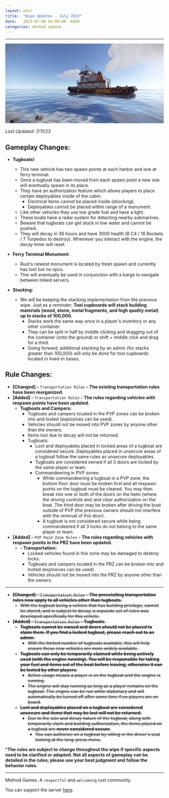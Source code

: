 ```yaml
---
layout: post
title:  "Wipe Updates - July 2023"
date:   2023-07-06 04:00:00 -0400
categories: method update
---
```


<hr color="#22ffcd">

<p align="center">
  <img src="/assets/media_posts/2023-07-07-july-wipe-updates/tugboat.png"/>
</p>

*Last Updated: 7/11/23*

## **Gameplay Changes:**

- **Tugboats!**
    - This new vehicle has two spawn points at each harbor and one at ferry terminal.
    - Once a tugboat has been moved from each spawn point a new one will eventually spawn in its place.
    - They have an authorization feature which allows players to place certain deployables inside of the cabin.
        - Electrical items cannot be placed inside (*shocking*).
        - Deployables cannot be placed within range of a monument.
    - Like other vehicles they use low grade fuel and have a light.
    - These boats have a radar system for detecting nearby submarines.
    - Beware that tugboats can get stuck in low water and cannot be pushed.
    - They will decay in 36 hours and have 3000 health (8 C4 / 16 Rockets / 7 Torpedos to destroy). Whenever you interact with the engine, the decay timer will reset.

- **Ferry Terminal Monument:**
    - Rust's newest monument is located by fresh spawn and currently has loot but no npcs.
    - This will eventually be used in conjunction with a barge to navigate between linked servers. 

- **Stacking:**
    - We will be keeping the stacking implementation from the previous wipe. Just as a reminder: **Tool cupboards will stack building materials (wood, stone, metal fragments, and high quality metal) up to stacks of 100,000.**
        - Stacks work the same way once in a player's inventory or any other container.
        - They can be split in half by middle clicking and dragging out of the container (onto the ground) or shift + middle click and drag for a third.
        - Going forward, additional stacking by an admin (for stacks greater than 100,000) will only be done for tool cupboards located in lived-in bases.

## **Rule Changes:**

- **[Changed] -** ``Transportation Rules`` **- The existing transportation rules have been reorganized.**
- **[Added] -** ``Transportation Rules`` **- The rules regarding vehicles with respawn points have been updated.**
    - **Tugboats and Campers:**
        - Tugboats and campers located in the PVP zones can be broken into and looted (explosives can be used).
        - Vehicles should not be moved into PVP zones by anyone other than the owners.
        - Items lost due to decay will not be returned.
        - Tugboats:
            - Loot and deployables placed in locked areas of a tugboat are considered secure. Deployables placed in unsecure areas of a tugboat follow the same rules as unsecure deployables.
            - Tugboats are considered owned if all 3 doors are locked by the same player or team. 
            - Commandeering in PVP zones:
                - While commandeering a tugboat in a PVP zone, the bottom floor door must be broken first and all respawn points on the tugboat must be cleared. You may then break into one or both of the doors on the helm (where the driving controls are) and clear authorization on the boat. The third door may be broken after driving the boat outside of PVP (the previous owners should not interfere with the removal of this door).
                - A tugboat is not considered secure while being commandeered if all 3 locks do not belong to the same player or team.
- **[Added] -** ``PVP Raid Zone Rules`` **- The rules regarding vehicles with respawn points in the PRZ have been updated.**
    - **- Transportation:**
        - Locked vehicles found in this zone may be damaged to destroy locks.
        - Tugboats and campers located in the PRZ can be broken into and looted (explosives can be used). 
        - Vehicles should not be moved into the PRZ by anyone other than the owners.

<hr color="#22ffcd">

- ~~**[Changed] -** ``Transportation Rules`` **- The preexisiting transportation rules now apply to all vehicles other than tugboats.**~~
    - ~~With the tugboat being a vehicle that has building privilage, cannot be stored, and is subject to decay, a separate set of rules was developed specifically for this vehicle.~~
- ~~**[Added] -** ``Transportation Rules`` **- Tugboats.**~~
    - ~~**Tugboats cannot be owned and doors should not be placed to claim them. If you find a locked tugboat, please reach out to an admin.**~~
        - ~~With the limited number of tugboats available, this will help ensure these new vehicles are more widely available.~~
    - ~~**Tugboats can only be temporarily claimed while being actively used (with the engine running). You will be responsible for taking your fuel and items out of the boat before leaving, otherwise it can be looted by other players.**~~
        - ~~Active usage means a player is on the tugboat and the engine is running.~~
        - ~~The engine will stay running as long as a player remains on the tugboat. The engine can be run while stationary and will automatically be turned off after some time if no players are on board.~~
    - ~~**Loot and deployables placed on a tugboat are considered unsecure and items that may be lost will not be returned.**~~
        - ~~Due to the size and decay nature of the tugboat, along with temporarily claim and building authorization, the items placed on a tugboat are **never considered secure**.~~
            - ~~You can authorize on a tugboat by sitting in the driver's seat looking at the long-press menu.~~


***The rules are subject to change throughout the wipe if specific aspects need to be clarified or adapted. Not all aspects of gameplay can be detailed in the rules; please use your best judgment and follow the behavior rules.**

<hr color="#22ffcd">

Method Games. A `respectful` and `welcoming` rust community.

You can support the server [here](https://paypal.me/bluejayonmeth).
